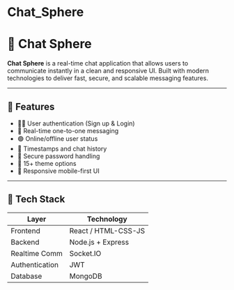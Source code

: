 # Chat_Sphere
# 💬 Chat Sphere

**Chat Sphere** is a real-time chat application that allows users to communicate instantly in a clean and responsive UI. Built with modern technologies to deliver fast, secure, and scalable messaging features.

---

## 🚀 Features

- 🧑‍💼 User authentication (Sign up & Login)
- 🧵 Real-time one-to-one messaging
- 🟢 Online/offline user status
- 📅 Timestamps and chat history
- 🔐 Secure password handling
- 🌙 15+ theme options
- 📱 Responsive mobile-first UI

---

## 🧰 Tech Stack

| Layer         | Technology                        |
|---------------|-----------------------------------|
| Frontend      | React / HTML-CSS-JS               |
| Backend       | Node.js + Express                 |
| Realtime Comm | Socket.IO                         |
| Authentication| JWT                               |
| Database      | MongoDB                           |

